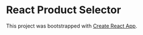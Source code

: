 # React Product Selector

This project was bootstrapped with [Create React App](https://github.com/facebookincubator/create-react-app).